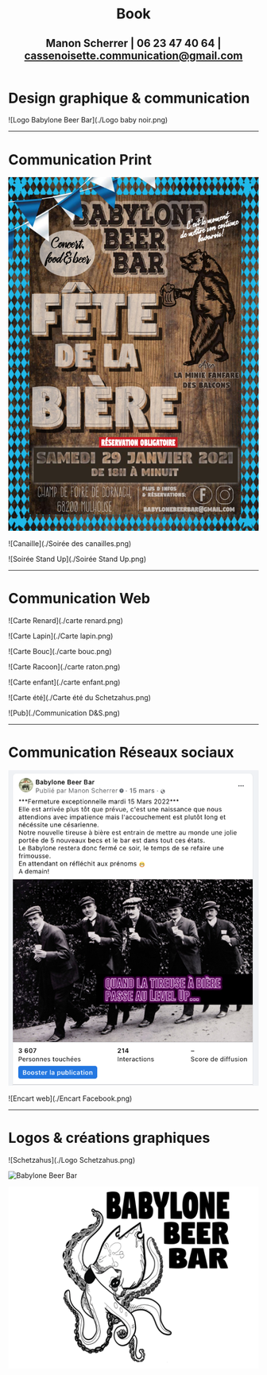 <header>
  <h1>Book</h1>
  <h2>Manon Scherrer | 06 23 47 40 64 | <a href="mailto:cassenoisette.communication@gmail.com">cassenoisette.communication@gmail.com</a></h2>
</header>

# Design graphique & communication

![Logo Babylone Beer Bar](./Logo baby noir.png)

---
# Communication Print

![Oktoberfest](./Okoberfest.png)

![Canaille](./Soirée des canailles.png)

![Soirée Stand Up](./Soirée Stand Up.png)

---
# Communication Web

![Carte Renard](./carte renard.png)

![Carte Lapin](./Carte lapin.png)

![Carte Bouc](./carte bouc.png)

![Carte Racoon](./carte raton.png)

![Carte enfant](./carte enfant.png)

![Carte été](./Carte été du Schetzahus.png)

![Pub](./Communication D&S.png)

---
# Communication Réseaux sociaux

![Encart web](./Encart.png)

![Encart web](./Encart Facebook.png)

---
# Logos & créations graphiques

![Schetzahus](./Logo Schetzahus.png)

![Babylone Beer Bar](./Logo-baby.png)

![Nouveau logo BAbylone](./Logopoulpe.png)







